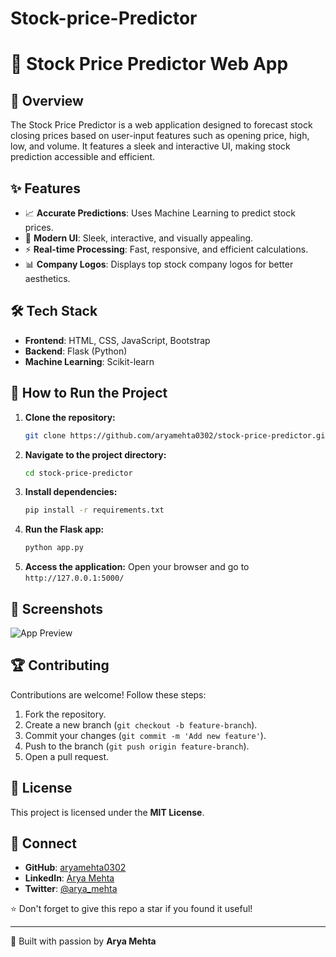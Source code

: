 # Stock-price-Predictor

  # 🚀 Stock Price Predictor Web App

## 📜 Overview
The Stock Price Predictor is a web application designed to forecast stock closing prices based on user-input features such as opening price, high, low, and volume. It features a sleek and interactive UI, making stock prediction accessible and efficient.

## ✨ Features
- 📈 **Accurate Predictions**: Uses Machine Learning to predict stock prices.
- 🎨 **Modern UI**: Sleek, interactive, and visually appealing.
- ⚡ **Real-time Processing**: Fast, responsive, and efficient calculations.
- 📊 **Company Logos**: Displays top stock company logos for better aesthetics.

## 🛠️ Tech Stack
- **Frontend**: HTML, CSS, JavaScript, Bootstrap
- **Backend**: Flask (Python)
- **Machine Learning**: Scikit-learn

## 🎯 How to Run the Project
1. **Clone the repository:**
   ```sh
   git clone https://github.com/aryamehta0302/stock-price-predictor.git
   ```
2. **Navigate to the project directory:**
   ```sh
   cd stock-price-predictor
   ```
3. **Install dependencies:**
   ```sh
   pip install -r requirements.txt
   ```
4. **Run the Flask app:**
   ```sh
   python app.py
   ```
5. **Access the application:**
   Open your browser and go to `http://127.0.0.1:5000/`

## 📸 Screenshots
![App Preview](https://your-image-link.com)

## 🏆 Contributing
Contributions are welcome! Follow these steps:
1. Fork the repository.
2. Create a new branch (`git checkout -b feature-branch`).
3. Commit your changes (`git commit -m 'Add new feature'`).
4. Push to the branch (`git push origin feature-branch`).
5. Open a pull request.

## 📄 License
This project is licensed under the **MIT License**.

## 💬 Connect
- **GitHub**: [aryamehta0302](https://github.com/aryamehta0302)
- **LinkedIn**: [Arya Mehta](https://www.linkedin.com/in/arya-mehta-123456789/)
- **Twitter**: [@arya_mehta](https://twitter.com/arya_mehta)

⭐ Don't forget to give this repo a star if you found it useful!

---

🚀 Built with passion by **Arya Mehta**


